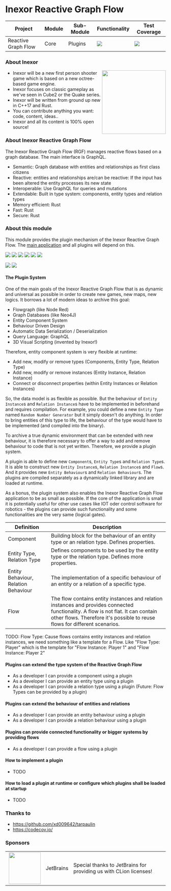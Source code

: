 # Inexor Reactive Graph Flow

| Project             | Module | Sub-Module | Functionality                                                        | Test Coverage                                                                                                                                          |
|---------------------|--------|------------|----------------------------------------------------------------------|--------------------------------------------------------------------------------------------------------------------------------------------------------|
| Reactive Graph Flow | Core   | Plugins    | <img src="https://img.shields.io/badge/state-completed-brightgreen"> | [<img src="https://img.shields.io/codecov/c/github/inexorgame/inexor-rgf-core-plugins">](https://app.codecov.io/gh/inexorgame/inexor-rgf-core-plugins) |

### About Inexor

<a href="https://inexor.org/">
<img align="right" width="200" height="200" src="https://raw.githubusercontent.com/inexorgame/inexor-rgf-core-plugins/main/docs/images/inexor_2.png">
</a>

* Inexor will be a new first person shooter game which is based on a new octree-based game engine.
* Inexor focuses on classic gameplay as we've seen in Cube2 or the Quake series.
* Inexor will be written from ground up new in C++17 and Rust.
* You can contribute anything you want: code, content, ideas..
* Inexor and all its content is 100% open source!

### About Inexor Reactive Graph Flow

The Inexor Reactive Graph Flow (RGF) manages reactive flows based on a graph database. The main interface is GraphQL.

* Semantic: Graph database with entities and relationships as first class citizens
* Reactive: entities and relationships are/can be reactive: If the input has been altered the entity processes its new state
* Interoperable: Use GraphQL for queries and mutations
* Extendable: Built in type system: components, entity types and relation types
* Memory efficient: Rust
* Fast: Rust
* Secure: Rust

### About this module

This module provides the plugin mechanism of the Inexor Reactive Graph Flow. The
[main application](https://github.com/inexorgame/inexor-rgf-application) and all
plugins will depend on this.

[<img src="https://img.shields.io/badge/Language-Rust-brightgreen">](https://www.rust-lang.org/)
[<img src="https://img.shields.io/badge/Platforms-Linux%20%26%20Windows-brightgreen">]()
[<img src="https://img.shields.io/github/workflow/status/inexorgame/inexor-rgf-core-plugins/Rust">](https://github.com/inexorgame/inexor-rgf-core-plugins/actions?query=workflow%3ARust)
[<img src="https://img.shields.io/github/last-commit/inexorgame/inexor-rgf-core-plugins">]()
[<img src="https://img.shields.io/github/languages/code-size/inexorgame/inexor-rgf-core-plugins">]()
[<img src="https://img.shields.io/codecov/c/github/inexorgame/inexor-rgf-core-plugins">](https://app.codecov.io/gh/inexorgame/inexor-rgf-core-plugins)

[<img src="https://img.shields.io/github/license/inexorgame/inexor-rgf-core-plugins">](https://github.com/inexorgame/inexor-rgf-core-plugins/blob/main/LICENSE)
[<img src="https://img.shields.io/discord/698219248954376256?logo=discord">](https://discord.com/invite/acUW8k7)

#### The Plugin System

One of the main goals of the Inexor Reactive Graph Flow that is as dynamic and universal as possible in order to create
new games, new maps, new logics. It borrows a lot of modern ideas to archive this goal:

* Flowgraph (like Node Red)
* Graph Databases (like Neo4J)
* Entity Component System
* Behaviour Driven Design
* Automatic Data Serialization / Deserialization
* Query Language: GraphQL
* 3D Visual Scripting (invented by Inexor!)

Therefore, entity component system is very flexible at runtime:

* Add new, modify or remove types (Components, Entity Type, Relation Type)
* Add new, modify or remove instances (Entity Instance, Relation Instance)
* Connect or disconnect properties (within Entity Instances or Relation Instances)

So, the data model is as flexible as possible. But the behaviour of `Entity Instance`s and `Relation Instance`s have to
be implemented in beforehand and requires compilation. For example, you could define a new `Entity Type` named `Random
Number Generator` but it simply doesn't do anything. In order to bring entities of this type to life, the behaviour of
the type would have to be implemented (and compiled into the binary).

To archive a true dynamic environment that can be extended with new behaviour, it is therefore necessary to offer a way
to add and remove behaviour to code that is not yet written. Therefore, we provide a plugin system.

A plugin is able to define new `Component`s, `Entity Type`s and `Relation Type`s. It is able to construct new `Entity
Instance`s, `Relation Instance`s and `Flow`s. And it provides new `Entity Behaviour`s and `Relation Behaviour`s. The
plugins are compiled separately as a dynamically linked library and are loaded at runtime.

As a bonus, the plugin system also enables the Inexor Reactive Graph Flow application to be as small as possible. If the
core of the application is small it is potentially useful for other use cases like IOT oder control software for
robotics - the plugins can provide such functionality and some functionalities are the very same (logical gates).

| Definition                           | Description                                                                                                                                                                                                     |
|--------------------------------------|-----------------------------------------------------------------------------------------------------------------------------------------------------------------------------------------------------------------|
| Component                            | Building block for the behaviour of an entity type or an relation type. Defines properties.                                                                                                                     |
| Entity Type, Relation Type           | Defines components to be used by the entity type or the relation type. Defines more properties.                                                                                                                 |
| Entity Behaviour, Relation Behaviour | The implementation of a specific behaviour of an entity or a relation of a specific type.                                                                                                                       |
| Flow                                 | The flow contains entity instances and relation instances and provides connected functionality. A flow is not flat. It can contain other flows. Therefore it's possible to reuse flows for different scenarios. |

TODO: Flow Type: Cause flows contains entity instances and relation instances, we need something like a template for a Flow. Like "Flow Type: Player" which is the template for "Flow Instance: Player 1" and "Flow Instance: Player 2"

#### Plugins can extend the type system of the Reactive Graph Flow

* As a developer I can provide a component using a plugin
* As a developer I can provide an entity type using a plugin
* As a developer I can provide a relation type using a plugin
(Future: Flow Types can be provided by a plugin)

#### Plugins can extend the behaviour of entities and relations

* As a developer I can provide an entity behaviour using a plugin
* As a developer I can provide a relation behaviour using a plugin

#### Plugins can provide connected functionality or bigger systems by providing flows

* As a developer I can provide a flow using a plugin

#### How to implement a plugin

* TODO

#### How to load a plugin at runtime or configure which plugins shall be loaded at startup

* TODO

### Thanks to

* https://github.com/xd009642/tarpaulin
* https://codecov.io/

### Sponsors

|                                                                                                                                                                                                                             |           |                                                                    |
|-----------------------------------------------------------------------------------------------------------------------------------------------------------------------------------------------------------------------------|-----------|--------------------------------------------------------------------|
| <a href="https://www.jetbrains.com/?from=github.com/inexorgame"><img align="right" width="100" height="100" src="https://raw.githubusercontent.com/inexorgame/inexor-rgf-core-plugins/main/docs/images/icon_CLion.svg"></a> | JetBrains | Special thanks to JetBrains for providing us with CLion licenses!  |
